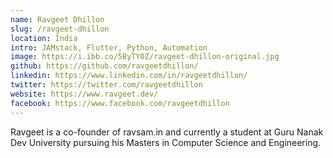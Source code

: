 ```yaml
---
name: Ravgeet Dhillon
slug: /ravgeet-dhillon
location: India
intro: JAMstack, Flutter, Python, Automation
image: https://i.ibb.co/5ByTY0Z/ravgeet-dhillon-original.jpg
github: https://github.com/ravgeetdhillon/
linkedin: https://www.linkedin.com/in/ravgeetdhillon/
twitter: https://twitter.com/ravgeetdhillon
website: https://www.ravgeet.dev/
facebook: https://www.facebook.com/ravgeetdhillon
---
```


Ravgeet is a co-founder of ravsam.in and currently a student at Guru Nanak Dev University pursuing his Masters in Computer Science and Engineering.
